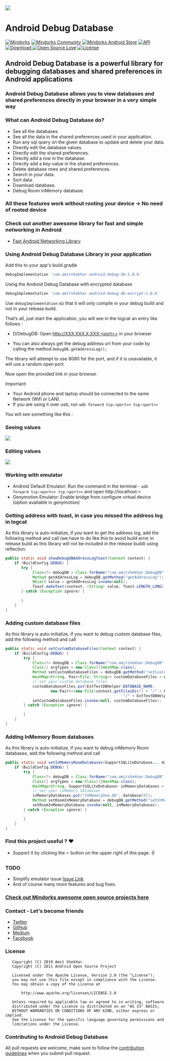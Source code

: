 <img src=https://raw.githubusercontent.com/amitshekhariitbhu/Android-Debug-Database/master/assets/debug_db_banner.png >

# Android Debug Database

[![Mindorks](https://img.shields.io/badge/mindorks-opensource-blue.svg)](https://mindorks.com/open-source-projects)
[![Mindorks Community](https://img.shields.io/badge/join-community-blue.svg)](https://mindorks.com/join-community)
[![Mindorks Android Store](https://img.shields.io/badge/Mindorks%20Android%20Store-Android%20Debug%20Database-blue.svg?style=flat)](https://mindorks.com/android/store)
[![API](https://img.shields.io/badge/API-9%2B-brightgreen.svg?style=flat)](https://android-arsenal.com/api?level=9)
[![Download](https://api.bintray.com/packages/amitshekhariitbhu/maven/debug-db/images/download.svg) ](https://bintray.com/amitshekhariitbhu/maven/debug-db/_latestVersion)
[![Open Source Love](https://badges.frapsoft.com/os/v1/open-source.svg?v=102)](https://opensource.org/licenses/Apache-2.0)
[![License](https://img.shields.io/badge/license-Apache%202.0-blue.svg)](https://github.com/amitshekhariitbhu/Android-Debug-Database/blob/master/LICENSE)

## Android Debug Database is a powerful library for debugging databases and shared preferences in Android applications

### Android Debug Database allows you to view databases and shared preferences directly in your browser in a very simple way

### What can Android Debug Database do?

* See all the databases.
* See all the data in the shared preferences used in your application.
* Run any sql query on the given database to update and delete your data.
* Directly edit the database values.
* Directly edit the shared preferences.
* Directly add a row in the database.
* Directly add a key-value in the shared preferences.
* Delete database rows and shared preferences.
* Search in your data.
* Sort data.
* Download database.
* Debug Room inMemory database.

### All these features work without rooting your device -> No need of rooted device

### Check out another awesome library for fast and simple networking in Android

* [Fast Android Networking Library](https://github.com/amitshekhariitbhu/Fast-Android-Networking)

### Using Android Debug Database Library in your application

Add this to your app's build.gradle

```groovy
debugImplementation 'com.amitshekhar.android:debug-db:1.0.6'
```

Using the Android Debug Database with encrypted database

```groovy
debugImplementation 'com.amitshekhar.android:debug-db-encrypt:1.0.6'
```

Use `debugImplementation` so that it will only compile in your debug build and not in your release build.

That’s all, just start the application, you will see in the logcat an entry like follows :

* D/DebugDB: Open http://XXX.XXX.X.XXX:<port>> in your browser

* You can also always get the debug address url from your code by calling the method `DebugDB.getAddressLog();`

The library will attempt to use 8080 for the port, and if it is unavailable, it will use a random open port.

Now open the provided link in your browser.

Important:

* Your Android phone and laptop should be connected to the same Network (Wifi or LAN).
* If you are using it over usb, run `adb forward tcp:<port>> tcp:<port>>`


You will see something like this :

### Seeing values

<img src=https://raw.githubusercontent.com/amitshekhariitbhu/Android-Debug-Database/master/assets/debugdb.png >

### Editing values

<img src=https://raw.githubusercontent.com/amitshekhariitbhu/Android-Debug-Database/master/assets/debugdb_edit.png >

### Working with emulator

* Android Default Emulator: Run the command in the terminal - `adb forward tcp:<port>> tcp:<port>>` and open http://localhost:<port>>
* Genymotion Emulator: Enable bridge from configure virtual device (option available in genymotion)

### Getting address with toast, in case you missed the address log in logcat

As this library is auto-initialize, if you want to get the address log, add the following method and call (we have to do like this to avoid build error in release build as this library will not be included in the release build) using reflection.

```java
public static void showDebugDBAddressLogToast(Context context) {
    if (BuildConfig.DEBUG) {
       try {
            Class<?> debugDB = Class.forName("com.amitshekhar.DebugDB");
            Method getAddressLog = debugDB.getMethod("getAddressLog");
            Object value = getAddressLog.invoke(null);
            Toast.makeText(context, (String) value, Toast.LENGTH_LONG).show();
       } catch (Exception ignore) {

       }
    }
}
```

### Adding custom database files

As this library is auto-initialize, if you want to debug custom database files, add the following method and call

```java
public static void setCustomDatabaseFiles(Context context) {
    if (BuildConfig.DEBUG) {
        try {
            Class<?> debugDB = Class.forName("com.amitshekhar.DebugDB");
            Class[] argTypes = new Class[]{HashMap.class};
            Method setCustomDatabaseFiles = debugDB.getMethod("setCustomDatabaseFiles", argTypes);
            HashMap<String, Pair<File, String>> customDatabaseFiles = new HashMap<>();
            // set your custom database files
            customDatabaseFiles.put(ExtTestDBHelper.DATABASE_NAME,
                    new Pair<>(new File(context.getFilesDir() + "/" + ExtTestDBHelper.DIR_NAME +
                                                    "/" + ExtTestDBHelper.DATABASE_NAME), ""));
            setCustomDatabaseFiles.invoke(null, customDatabaseFiles);
        } catch (Exception ignore) {

        }
    }
}
```

### Adding InMemory Room databases

As this library is auto-initialize, if you want to debug inMemory Room databases, add the following method and call

```java
public static void setInMemoryRoomDatabases(SupportSQLiteDatabase... database) {
    if (BuildConfig.DEBUG) {
        try {
            Class<?> debugDB = Class.forName("com.amitshekhar.DebugDB");
            Class[] argTypes = new Class[]{HashMap.class};
            HashMap<String, SupportSQLiteDatabase> inMemoryDatabases = new HashMap<>();
            // set your inMemory databases
            inMemoryDatabases.put("InMemoryOne.db", database[0]);
            Method setRoomInMemoryDatabase = debugDB.getMethod("setInMemoryRoomDatabases", argTypes);
            setRoomInMemoryDatabase.invoke(null, inMemoryDatabases);
        } catch (Exception ignore) {

        }
    }
}
```

### Find this project useful ? :heart:

* Support it by clicking the :star: button on the upper right of this page. :v:

### TODO

* Simplify emulator issue [Issue Link](https://github.com/amitshekhariitbhu/Android-Debug-Database/issues/6)
* And of course many more features and bug fixes.

### [Check out Mindorks awesome open source projects here](https://mindorks.com/open-source-projects)

### Contact - Let's become friends

* [Twitter](https://twitter.com/amitiitbhu)
* [GitHub](https://github.com/amitshekhariitbhu)
* [Medium](https://medium.com/@amitshekhar)
* [Facebook](https://www.facebook.com/amit.shekhar.iitbhu)

### License

```
   Copyright (C) 2019 Amit Shekhar
   Copyright (C) 2011 Android Open Source Project

   Licensed under the Apache License, Version 2.0 (the "License");
   you may not use this file except in compliance with the License.
   You may obtain a copy of the License at

       http://www.apache.org/licenses/LICENSE-2.0

   Unless required by applicable law or agreed to in writing, software
   distributed under the License is distributed on an "AS IS" BASIS,
   WITHOUT WARRANTIES OR CONDITIONS OF ANY KIND, either express or implied.
   See the License for the specific language governing permissions and
   limitations under the License.
```

### Contributing to Android Debug Database

All pull requests are welcome, make sure to follow the [contribution guidelines](CONTRIBUTING.md)
when you submit pull request.
